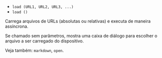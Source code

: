 - `load (URL1, URL2, URL3, ...)`
- `load ()`

Carrega arquivos de URLs (absolutas ou relativas) e executa de maneira
assíncrona.

Se chamado sem parâmetros, mostra uma caixa de diálogo para escolher o arquivo
a ser carregado do dispositivo.

Veja também: `markdown`, `open`.
